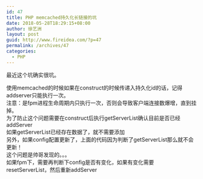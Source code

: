 ```yaml
---
id: 47
title: PHP memcached持久化长链接的坑
date: 2018-05-28T18:29:15+08:00
author: 徐艺洲
layout: post
guid: http://www.fireidea.com/?p=47
permalink: /archives/47
categories:
  - PHP
---
```

最近这个坑确实很坑。

<div>
</div>

<div>
  使用memcached的时候如果在construct的时候传递入持久化id的话，记得addserver只能执行一次。
</div>

<div>
</div>

<div>
  注意：是fpm进程生命周期内只执行一次，否则会导致客户端连接数爆增，直到挂掉。
</div>

<div>
</div>

<div>
  为了防止这个问题需要在construct后执行getServerList确认目前是否已经addServer
</div>

<div>
</div>

<div>
  如果getServerList已经存在数据了，就不需要添加
</div>

<div>
</div>

<div>
  另外，如果config配置更新了，上面的代码因为判断了getServerList那么就不会更新！
</div>

<div>
</div>

<div>
  这个问题是帅哥发现的。。。
</div>

<div>
</div>

<div>
  如果fpm下，需要再判断下config是否有变化，如果有变化需要resetServerList，然后重新addServer
</div>
